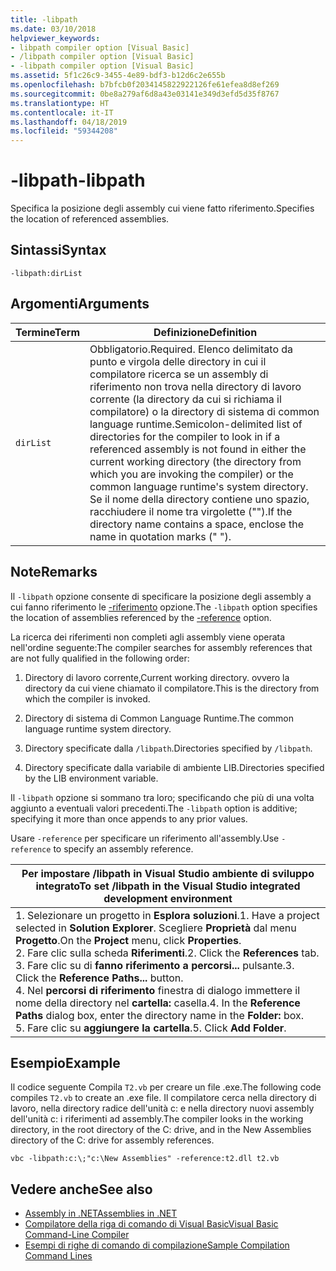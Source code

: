 ```yaml
---
title: -libpath
ms.date: 03/10/2018
helpviewer_keywords:
- libpath compiler option [Visual Basic]
- /libpath compiler option [Visual Basic]
- -libpath compiler option [Visual Basic]
ms.assetid: 5f1c26c9-3455-4e89-bdf3-b12d6c2e655b
ms.openlocfilehash: b7bfcb0f2034145822922126fe61efea8d8ef269
ms.sourcegitcommit: 0be8a279af6d8a43e03141e349d3efd5d35f8767
ms.translationtype: HT
ms.contentlocale: it-IT
ms.lasthandoff: 04/18/2019
ms.locfileid: "59344208"
---
```

# <a name="-libpath"></a><span data-ttu-id="3eecc-102">-libpath</span><span class="sxs-lookup"><span data-stu-id="3eecc-102">-libpath</span></span>
<span data-ttu-id="3eecc-103">Specifica la posizione degli assembly cui viene fatto riferimento.</span><span class="sxs-lookup"><span data-stu-id="3eecc-103">Specifies the location of referenced assemblies.</span></span>  
  
## <a name="syntax"></a><span data-ttu-id="3eecc-104">Sintassi</span><span class="sxs-lookup"><span data-stu-id="3eecc-104">Syntax</span></span>  
  
```  
-libpath:dirList  
```  
  
## <a name="arguments"></a><span data-ttu-id="3eecc-105">Argomenti</span><span class="sxs-lookup"><span data-stu-id="3eecc-105">Arguments</span></span>  
  
|<span data-ttu-id="3eecc-106">Termine</span><span class="sxs-lookup"><span data-stu-id="3eecc-106">Term</span></span>|<span data-ttu-id="3eecc-107">Definizione</span><span class="sxs-lookup"><span data-stu-id="3eecc-107">Definition</span></span>|  
|---|---|  
|`dirList`|<span data-ttu-id="3eecc-108">Obbligatorio.</span><span class="sxs-lookup"><span data-stu-id="3eecc-108">Required.</span></span> <span data-ttu-id="3eecc-109">Elenco delimitato da punto e virgola delle directory in cui il compilatore ricerca se un assembly di riferimento non trova nella directory di lavoro corrente (la directory da cui si richiama il compilatore) o la directory di sistema di common language runtime.</span><span class="sxs-lookup"><span data-stu-id="3eecc-109">Semicolon-delimited list of directories for the compiler to look in if a referenced assembly is not found in either the current working directory (the directory from which you are invoking the compiler) or the common language runtime's system directory.</span></span> <span data-ttu-id="3eecc-110">Se il nome della directory contiene uno spazio, racchiudere il nome tra virgolette ("").</span><span class="sxs-lookup"><span data-stu-id="3eecc-110">If the directory name contains a space, enclose the name in quotation marks (" ").</span></span>|  
  
## <a name="remarks"></a><span data-ttu-id="3eecc-111">Note</span><span class="sxs-lookup"><span data-stu-id="3eecc-111">Remarks</span></span>  
 <span data-ttu-id="3eecc-112">Il `-libpath` opzione consente di specificare la posizione degli assembly a cui fanno riferimento le [-riferimento](../../../visual-basic/reference/command-line-compiler/reference.md) opzione.</span><span class="sxs-lookup"><span data-stu-id="3eecc-112">The `-libpath` option specifies the location of assemblies referenced by the [-reference](../../../visual-basic/reference/command-line-compiler/reference.md) option.</span></span>  
  
 <span data-ttu-id="3eecc-113">La ricerca dei riferimenti non completi agli assembly viene operata nell'ordine seguente:</span><span class="sxs-lookup"><span data-stu-id="3eecc-113">The compiler searches for assembly references that are not fully qualified in the following order:</span></span>  
  
1. <span data-ttu-id="3eecc-114">Directory di lavoro corrente,</span><span class="sxs-lookup"><span data-stu-id="3eecc-114">Current working directory.</span></span> <span data-ttu-id="3eecc-115">ovvero la directory da cui viene chiamato il compilatore.</span><span class="sxs-lookup"><span data-stu-id="3eecc-115">This is the directory from which the compiler is invoked.</span></span>  
  
2. <span data-ttu-id="3eecc-116">Directory di sistema di Common Language Runtime.</span><span class="sxs-lookup"><span data-stu-id="3eecc-116">The common language runtime system directory.</span></span>  
  
3. <span data-ttu-id="3eecc-117">Directory specificate dalla `/libpath`.</span><span class="sxs-lookup"><span data-stu-id="3eecc-117">Directories specified by `/libpath`.</span></span>  
  
4. <span data-ttu-id="3eecc-118">Directory specificate dalla variabile di ambiente LIB.</span><span class="sxs-lookup"><span data-stu-id="3eecc-118">Directories specified by the LIB environment variable.</span></span>  
  
 <span data-ttu-id="3eecc-119">Il `-libpath` opzione si sommano tra loro; specificando che più di una volta aggiunto a eventuali valori precedenti.</span><span class="sxs-lookup"><span data-stu-id="3eecc-119">The `-libpath` option is additive; specifying it more than once appends to any prior values.</span></span>  
  
 <span data-ttu-id="3eecc-120">Usare `-reference` per specificare un riferimento all'assembly.</span><span class="sxs-lookup"><span data-stu-id="3eecc-120">Use `-reference` to specify an assembly reference.</span></span>  
  
|<span data-ttu-id="3eecc-121">Per impostare /libpath in Visual Studio ambiente di sviluppo integrato</span><span class="sxs-lookup"><span data-stu-id="3eecc-121">To set /libpath in the Visual Studio integrated development environment</span></span>|  
|---|  
|<span data-ttu-id="3eecc-122">1.  Selezionare un progetto in **Esplora soluzioni**.</span><span class="sxs-lookup"><span data-stu-id="3eecc-122">1.  Have a project selected in **Solution Explorer**.</span></span> <span data-ttu-id="3eecc-123">Scegliere **Proprietà** dal menu **Progetto**.</span><span class="sxs-lookup"><span data-stu-id="3eecc-123">On the **Project** menu, click **Properties**.</span></span> <br /><span data-ttu-id="3eecc-124">2.  Fare clic sulla scheda **Riferimenti**.</span><span class="sxs-lookup"><span data-stu-id="3eecc-124">2.  Click the **References** tab.</span></span><br /><span data-ttu-id="3eecc-125">3.  Fare clic su di **fanno riferimento a percorsi...**  pulsante.</span><span class="sxs-lookup"><span data-stu-id="3eecc-125">3.  Click the **Reference Paths...** button.</span></span><br /><span data-ttu-id="3eecc-126">4.  Nel **percorsi di riferimento** finestra di dialogo immettere il nome della directory nel **cartella:** casella.</span><span class="sxs-lookup"><span data-stu-id="3eecc-126">4.  In the **Reference Paths** dialog box, enter the directory name in the **Folder:** box.</span></span><br /><span data-ttu-id="3eecc-127">5.  Fare clic su **aggiungere la cartella**.</span><span class="sxs-lookup"><span data-stu-id="3eecc-127">5.  Click **Add Folder**.</span></span>|  
  
## <a name="example"></a><span data-ttu-id="3eecc-128">Esempio</span><span class="sxs-lookup"><span data-stu-id="3eecc-128">Example</span></span>  
 <span data-ttu-id="3eecc-129">Il codice seguente Compila `T2.vb` per creare un file .exe.</span><span class="sxs-lookup"><span data-stu-id="3eecc-129">The following code compiles `T2.vb` to create an .exe file.</span></span> <span data-ttu-id="3eecc-130">Il compilatore cerca nella directory di lavoro, nella directory radice dell'unità c: e nella directory nuovi assembly dell'unità c: i riferimenti ad assembly.</span><span class="sxs-lookup"><span data-stu-id="3eecc-130">The compiler looks in the working directory, in the root directory of the C: drive, and in the New Assemblies directory of the C: drive for assembly references.</span></span>  
  
```console  
vbc -libpath:c:\;"c:\New Assemblies" -reference:t2.dll t2.vb  
```  
  
## <a name="see-also"></a><span data-ttu-id="3eecc-131">Vedere anche</span><span class="sxs-lookup"><span data-stu-id="3eecc-131">See also</span></span>

- [<span data-ttu-id="3eecc-132">Assembly in .NET</span><span class="sxs-lookup"><span data-stu-id="3eecc-132">Assemblies in .NET</span></span>](../../../standard/assembly/index.md)
- [<span data-ttu-id="3eecc-133">Compilatore della riga di comando di Visual Basic</span><span class="sxs-lookup"><span data-stu-id="3eecc-133">Visual Basic Command-Line Compiler</span></span>](../../../visual-basic/reference/command-line-compiler/index.md)
- [<span data-ttu-id="3eecc-134">Esempi di righe di comando di compilazione</span><span class="sxs-lookup"><span data-stu-id="3eecc-134">Sample Compilation Command Lines</span></span>](../../../visual-basic/reference/command-line-compiler/sample-compilation-command-lines.md)
